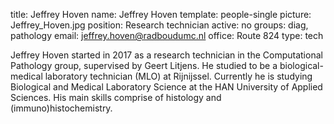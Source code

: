 title: Jeffrey Hoven
name: Jeffrey Hoven
template: people-single
picture: Jeffrey_Hoven.jpg
position: Research technician
active: no
groups: diag, pathology
email: jeffrey.hoven@radboudumc.nl
office: Route 824
type: tech



Jeffrey Hoven started in 2017 as a research technician in the Computational Pathology group, supervised by Geert Litjens. He studied to be a biological-medical laboratory technician (MLO) at Rijnijssel. Currently he is studying Biological and Medical Laboratory Science at the HAN University of Applied Sciences. His main skills comprise of histology and (immuno)histochemistry. 







